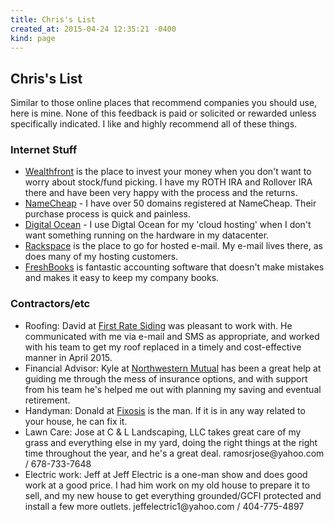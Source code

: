 ```yaml
---
title: Chris's List
created_at: 2015-04-24 12:35:21 -0400
kind: page
---
```

<h2>Chris's List</h2>
<p>Similar to those online places that recommend companies you should use, here is mine. None of this feedback is paid or solicited or rewarded unless specifically indicated. I like and highly recommend all of these things.</p>

<h3>Internet Stuff</h3>
<ul>
  <li><a href="http://wlth.fr/1119Pfi">Wealthfront</a> is the place to invest your money when you don't want to worry about stock/fund picking. I have my ROTH IRA and Rollover IRA there and have been very happy with the process and the returns.</li>
  <li><a href="http://www.namecheap.com/?aff=62435">NameCheap</a> - I have over 50 domains registered at NameCheap. Their purchase process is quick and painless.</li>
  <li><a href="https://www.digitalocean.com/?refcode=f7ac2e018837">Digital Ocean</a> - I use Digtal Ocean for my 'cloud hosting' when I don't want something running on the hardware in my datacenter.</li>
  <li><a href="http://tracking.rackspace.com/SHrj">Rackspace</a> is the place to go for hosted e-mail. My e-mail lives there, as does many of my hosting customers.</li>
  <li><a href="https://ithought.freshbooks.com/refer/www">FreshBooks</a> is fantastic accounting software that doesn't make mistakes and makes it easy to keep my company books.</li>
</ul>

<h3>Contractors/etc</h3>
<ul>
  <li>Roofing: David at <a href="http://firstratesiding.com/">First Rate Siding</a> was pleasant to work with. He communicated with me via e-mail and SMS as appropriate, and worked with his team to get my roof replaced in a timely and cost-effective manner in April 2015. </li>
  <li>Financial Advisor: Kyle at <a href="http://kylebrooker.nm.com/">Northwestern Mutual</a> has been a great help at guiding me through the mess of insurance options, and with support from his team he's helped me out with planning my saving and eventual retirement.</li>
  <li>Handyman: Donald at <a href="https://www.facebook.com/fixosis">Fixosis</a> is the man. If it is in any way related to your house, he can fix it.</li>
  <li>Lawn Care: Jose at C & L Landscaping, LLC takes great care of my grass and everything else in my yard, doing the right things at the right time throughout the year, and he's a great deal. ramosrjose@yahoo.com / 678-733-7648</li>
  <li>Electric work: Jeff at Jeff Electric is a one-man show and does good work at a good price. I had him work on my old house to prepare it to sell, and my new house to get everything grounded/GCFI protected and install a few more outlets.  jeffelectric1@yahoo.com / 404-775-4897</li>
</ul>
